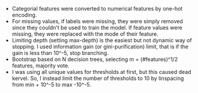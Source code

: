 - Categorial features were converted to numerical features by one-hot encoding.
- For missing values, if labels were missing, they were simply removed since they couldn't be used to train the model. If feature values were missing, they were replaced
with the mode of their feature.
- Limiting depth (setting max-depth) is the easiest but not dynamic way of stopping. I used information gain (or gini-purification) limit, that is if the gain is less than 10^-5, stop branching.
- Bootstrap based on N decision trees, selecting m = (#features)^1/2 features, majority vote.
- I was using all unique values for thresholds at first, but this caused dead kervel. So, I instead limit the number of thresholds to 10 by linspacing from min + 10^-5 to max -10^-5.

